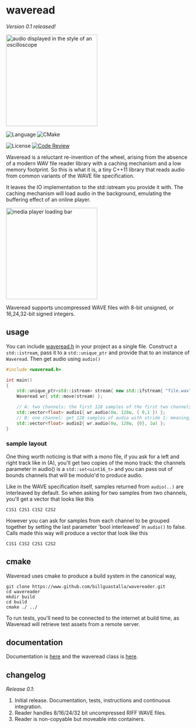 # waveread

*Version 0.1 released!*

<img src="https://billguastalla.com/binaries/wavereader/github_resources/wave-highlight.png" width="250" alt="audio displayed in the style of an oscilloscope">

![Language](https://img.shields.io/badge/language-C++-blue.svg?style=flat-square)
![CMake](https://github.com/billguastalla/wavereader/workflows/CMake/badge.svg?branch=master)

![License](https://img.shields.io/badge/license-MIT-orange.svg?style=flat-square) 
[![Code Review](https://www.zomis.net/codereview/shield/?qid=250440)](https://codereview.stackexchange.com/q/250440/231226)

Waveread is a reluctant re-invention of the wheel, arising from the absence of a modern WAV file reader library with a caching mechanism and a low memory footprint.
So this is what it is, a tiny C++11 library that reads audio from common variants of the WAVE file specification.

It leaves the IO implementation to the std::istream you provide it with. The caching mechanism will load audio in the background, emulating the buffering effect of an online player.

<img src="https://billguastalla.com/binaries/wavereader/github_resources/loadingbar.png" width="250" alt="media player loading bar">

Waveread supports uncompressed WAVE files with 8-bit unsigned, or 16,24,32-bit signed integers.

## usage

You can include <a href="https://raw.githubusercontent.com/billguastalla/wavereader/master/src/waveread.h">waveread.h</a> in your project as a single file. Construct a `std::istream`, pass it to a `std::unique_ptr` and provide that to an instance of `Waveread`. Then get audio using `audio()`

```cpp
#include <waveread.h>

int main()
{
	std::unique_ptr<std::istream> stream{ new std::ifstream{ "file.wav" } };
	Waveread wr{ std::move(stream) };

	// A: two channels: the first 128 samples of the first two channels of audio.
	std::vector<float> audio1{ wr.audio(0u, 128u, { 0,1 }) };
	// B: one channel: get 128 samples of audio with stride 1: meaning, pick every other sample.
	std::vector<float> audio2{ wr.audio(0u, 128u, {0}, 1u) };
}
```

### sample layout
One thing worth noticing is that with a mono file, if you ask for a left and right track like in (A), you'll get two copies of the mono track: the channels parameter in audio() is a `std::set<uint16_t>` and you can pass out of bounds channels that will be modulo'd to produce audio.

Like in the WAVE specification itself, samples returned from `audio(..)` are interleaved by default. So when asking for two samples from two channels, you'll get a vector that looks like this
```
C1S1 C2S1 C1S2 C2S2
```
However you can ask for samples from each channel to be grouped together by setting the last parameter 'bool interleaved' in `audio()` to false. Calls made this way will produce a vector that look like this
```
C1S1 C1S2 C2S1 C2S2
```

## cmake

Waveread uses cmake to produce a build system in the canonical way,
```
git clone https://www.github.com/billguastalla/wavereader.git
cd wavereader
mkdir build
cd build
cmake ./ ../
```
To run tests, you'll need to be connected to the internet at build time, as Waveread will retrieve test assets from a remote server.

<!-- Waveread is MIT licensed, so you are free to just take a copy of <a href="https://raw.githubusercontent.com/billguastalla/wavereader/master/src/waveread.h">waveread.h</a> -->
<!-- and copy it into your project, as long as you provide a copy of the <a href="https://raw.githubusercontent.com/billguastalla/wavereader/master/LICENSE.MD">license</a>. -->

## documentation

Documentation is <a href="https://billguastalla.com/binaries/wavereader/docs/html/index.html">here</a> and the waveread class is <a href="https://billguastalla.com/binaries/wavereader/docs/html/class_waveread.html">here</a>.

## changelog

*Release 0.1*:

   1. Initial release. Documentation, tests, instructions and continuous integration.
   2. Reader handles 8/16/24/32 bit uncompressed RIFF WAVE files.
   3. Reader is non-copyable but moveable into containers.
